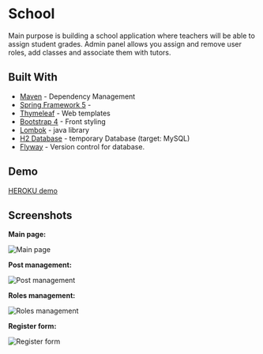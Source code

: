 # School

Main purpose is building a school application where teachers will be able to assign student grades.
Admin panel allows you assign and remove user roles, add classes and associate them with tutors.

## Built With

* [Maven](https://maven.apache.org/) - Dependency Management
* [Spring Framework 5](https://spring.io/) - 
* [Thymeleaf](https://www.thymeleaf.org/) - Web templates
* [Bootstrap 4](https://getbootstrap.com/) - Front styling
* [Lombok](https://projectlombok.org/) - java library
* [H2 Database](http://www.h2database.com/) - temporary Database (target: MySQL)
* [Flyway](https://flywaydb.org/) - Version control for database.

## Demo

[HEROKU demo](https://school-app2.herokuapp.com/)

## Screenshots

**Main page:**

![Main page](https://i.ibb.co/G0YMFrf/main.jpg)

**Post management:**

![Post management](https://i.ibb.co/wKWQcV7/post-management.jpg)

**Roles management:**

![Roles management](https://i.ibb.co/9WYXj0Q/rolesm.jpg)

**Register form:**

![Register form](https://i.ibb.co/VSRf59T/register-form.jpg)
